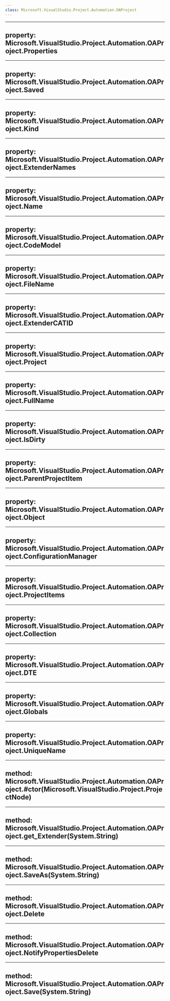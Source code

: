 ```yaml
---
class: Microsoft.VisualStudio.Project.Automation.OAProject
---
```


---
property: Microsoft.VisualStudio.Project.Automation.OAProject.Properties
---

---
property: Microsoft.VisualStudio.Project.Automation.OAProject.Saved
---

---
property: Microsoft.VisualStudio.Project.Automation.OAProject.Kind
---

---
property: Microsoft.VisualStudio.Project.Automation.OAProject.ExtenderNames
---

---
property: Microsoft.VisualStudio.Project.Automation.OAProject.Name
---

---
property: Microsoft.VisualStudio.Project.Automation.OAProject.CodeModel
---

---
property: Microsoft.VisualStudio.Project.Automation.OAProject.FileName
---

---
property: Microsoft.VisualStudio.Project.Automation.OAProject.ExtenderCATID
---

---
property: Microsoft.VisualStudio.Project.Automation.OAProject.Project
---

---
property: Microsoft.VisualStudio.Project.Automation.OAProject.FullName
---

---
property: Microsoft.VisualStudio.Project.Automation.OAProject.IsDirty
---

---
property: Microsoft.VisualStudio.Project.Automation.OAProject.ParentProjectItem
---

---
property: Microsoft.VisualStudio.Project.Automation.OAProject.Object
---

---
property: Microsoft.VisualStudio.Project.Automation.OAProject.ConfigurationManager
---

---
property: Microsoft.VisualStudio.Project.Automation.OAProject.ProjectItems
---

---
property: Microsoft.VisualStudio.Project.Automation.OAProject.Collection
---

---
property: Microsoft.VisualStudio.Project.Automation.OAProject.DTE
---

---
property: Microsoft.VisualStudio.Project.Automation.OAProject.Globals
---

---
property: Microsoft.VisualStudio.Project.Automation.OAProject.UniqueName
---

---
method: Microsoft.VisualStudio.Project.Automation.OAProject.#ctor(Microsoft.VisualStudio.Project.ProjectNode)
---

---
method: Microsoft.VisualStudio.Project.Automation.OAProject.get_Extender(System.String)
---

---
method: Microsoft.VisualStudio.Project.Automation.OAProject.SaveAs(System.String)
---

---
method: Microsoft.VisualStudio.Project.Automation.OAProject.Delete
---

---
method: Microsoft.VisualStudio.Project.Automation.OAProject.NotifyPropertiesDelete
---

---
method: Microsoft.VisualStudio.Project.Automation.OAProject.Save(System.String)
---

